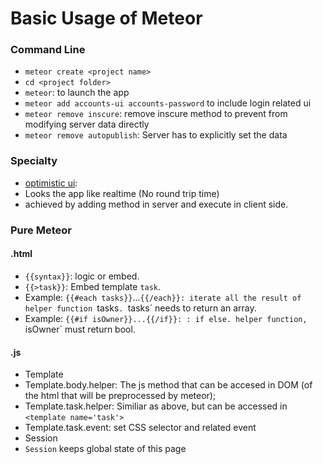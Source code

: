 # Basic Usage of Meteor
### Command Line
* `meteor create <project name>`
 * `cd <project folder>`
 * `meteor`: to launch the app
 * `meteor add accounts-ui accounts-password` to include login related ui
 * `meteor remove inscure`: remove inscure method to prevent from modifying server data directly
 * `meteor remove autopublish`: Server has to explicitly set the data

### Specialty
* [optimistic ui](https://www.meteor.com/tutorials/blaze/security-with-methods#optimisticui):
 * Looks the app like realtime (No round trip time)
 * achieved by adding method in server and execute in client side.

### Pure Meteor
#### .html
* `{{syntax}}`: logic or embed.
 * `{{>task}}`: Embed template `task`.
 * Example: `{{#each tasks}}`...`{{/each}}: iterate all the result of helper function `tasks`. `tasks` needs to return an array.
 * Example: `{{#if isOwner}}...{{/if}}: : if else. helper function, `isOwner` must return bool.

#### .js
* Template
 * Template.body.helper: The js method that can be accesed in DOM <body> (of the html that will be preprocessed by meteor);
 * Template.task.helper: Similiar as above, but can be accessed in `<template name='task'>`
 * Template.task.event: set CSS selector and related event
* Session
 * `Session` keeps global state of this page

